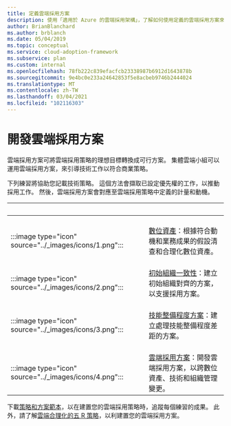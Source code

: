 ```yaml
---
title: 定義雲端採用方案
description: 使用「適用於 Azure 的雲端採用架構」，了解如何使用定義的雲端採用方案來引導技術工作。
author: BrianBlanchard
ms.author: brblanch
ms.date: 05/04/2019
ms.topic: conceptual
ms.service: cloud-adoption-framework
ms.subservice: plan
ms.custom: internal
ms.openlocfilehash: 78fb222c839efacfcb23338987b6912d1643878b
ms.sourcegitcommit: 9e4bc0e233a24642853f5e8acbeb9746b2444024
ms.translationtype: MT
ms.contentlocale: zh-TW
ms.lasthandoff: 03/04/2021
ms.locfileid: "102116303"
---
```

# <a name="develop-a-cloud-adoption-plan"></a>開發雲端採用方案

雲端採用方案可將雲端採用策略的理想目標轉換成可行方案。 集體雲端小組可以運用雲端採用方案，來引導技術工作以符合商業策略。

下列練習將協助您記載技術策略。 這個方法會擷取已設定優先權的工作，以推動採用工作。 然後，雲端採用方案會對應至雲端採用策略中定義的計量和動機。

| <span title="圖示">&nbsp;</span> | <span title="描述">&nbsp;</span> |
|--|--|
| <br> :::image type="icon" source="../_images/icons/1.png"::: | <br> [數位資產](../digital-estate/rationalize.md)：根據符合動機和業務成果的假設清查和合理化數位資產。 |
| <br> :::image type="icon" source="../_images/icons/2.png"::: | <br> [初始組織一致性](./initial-org-alignment.md)：建立初始組織對齊的方案，以支援採用方案。 |
| <br> :::image type="icon" source="../_images/icons/3.png"::: | <br> [技能整備程度方案](./adapt-roles-skills-processes.md)：建立處理技能整備程度差距的方案。 |
| <br> :::image type="icon" source="../_images/icons/4.png"::: | <br> [雲端採用方案](./plan-intro.md)：開發雲端採用方案，以跨數位資產、技術和組織管理變更。 |

下載[策略和方案範本](https://raw.githubusercontent.com/microsoft/CloudAdoptionFramework/master/plan/cloud-adoption-framework-strategy-and-plan-template.docx)，以在建置您的雲端採用策略時，追蹤每個練習的成果。 此外，請了解[雲端合理化的五 R 策略](../digital-estate/5-rs-of-rationalization.md)，以利建置您的雲端採用方案。
